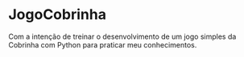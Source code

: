 # JogoCobrinha

Com a intenção de treinar o desenvolvimento de um jogo simples da Cobrinha com Python para praticar meu conhecimentos.
